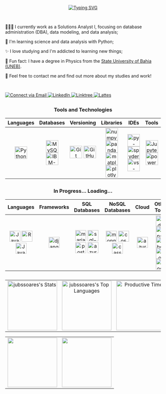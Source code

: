 <p align="center">
    <a href="https://git.io/typing-svg">
        <img src="https://readme-typing-svg.herokuapp.com?font=Fira+Code&weight=100&size=30&pause=1000&color=AE82CF&center=true&vCenter=true&random=false&width=1000&lines=Hello%2C+world!" alt="Typing SVG" />
    </a>
</p>


<br>

<p>👩🏻‍💻 I currently work as a Solutions Analyst I, focusing on database administration (DBA), data modeling, and data analysis;</p>
<p>🌱 I'm learning science and data analysis with Python;</p>
<p>✨ I love studying and I'm addicted to learning new things;</p>
<p>🔭 Fun fact: I have a degree in Physics from the <a href="https://portal.uneb.br/">State University of Bahia (UNEB)</a>.</p>
<p>💬 Feel free to contact me and find out more about my studies and work!</p>

<br>

<p>
  <a href="mailto:eujulianasilvasoares@gmail.com">
    <img src="https://img.shields.io/badge/-email-D14836?style=for-the-badge&logo=gmail&logoColor=white" alt="Connect via Email" />
  </a>
  <a href="https://www.linkedin.com/in/julianasilvasoares/">
    <img src="https://img.shields.io/badge/LinkedIn-0077B5?style=for-the-badge&logo=linkedin&logoColor=white" alt="LinkedIn" />
  </a>
  <a href="https://linktr.ee/jubssoares">
    <img src="https://img.shields.io/badge/linktree-39E09B?style=for-the-badge&logo=linktree&logoColor=white" alt="Linktree" />
  </a>
  <a href="http://lattes.cnpq.br/7348547730589925">
    <img src="https://img.shields.io/badge/-Lattes-lightblue?style=for-the-badge&logo=bookstack&logoColor=white" alt="Lattes" />
  </a>
</p>

<h2></h2>

<div align = "center">
   <h3>Tools and Technologies</h3>
<table>
  <thead>
    <tr>
      <th><strong>Languages</strong></th>
      <th><strong>Databases</strong></th>
      <th><strong>Versioning</strong></th>
      <th><strong>Libraries</strong></th>
      <th><strong>IDEs</strong></th>
      <th><strong>Tools</strong></th>
    </tr>
  </thead>
  <tbody>
    <tr>
      <td align="center"><img alt="Python" width="40" height="40" src="https://cdn.jsdelivr.net/gh/devicons/devicon/icons/python/python-original.svg" /></td>
      <td align="center">
        <img alt="MySQL" width="40" height="40" src="https://cdn.jsdelivr.net/gh/devicons/devicon/icons/mysql/mysql-original.svg" />
        <img alt="IBM-DB2" width="40" height="40" src="https://dbdb.io/media/logos/ibm-db2-vertical.svg" />
      </td>
      <td align="center">
        <img alt="Git" width="40" src="https://cdn.jsdelivr.net/gh/devicons/devicon@latest/icons/git/git-original.svg" />
        <img alt="GitHub" width="40" src="https://cdn.jsdelivr.net/gh/devicons/devicon@latest/icons/github/github-original.svg" />
      </td>
      <td align="center">
        <img alt="numpy" width="40" height="40" src="https://cdn.jsdelivr.net/gh/devicons/devicon@latest/icons/numpy/numpy-original.svg" />
        <img alt="pandas" width="40" height="40" src="https://cdn.jsdelivr.net/gh/devicons/devicon@latest/icons/pandas/pandas-original.svg" />
        <img alt="matplotlib" width="40" height="40" src="https://cdn.jsdelivr.net/gh/devicons/devicon@latest/icons/matplotlib/matplotlib-original.svg" />
        <img alt="plotly" width="40" height="40" src="https://cdn.jsdelivr.net/gh/devicons/devicon@latest/icons/plotly/plotly-original.svg" />
      </td>
      <td align="center">
        <img alt="py-charm" width="40" height="40" src="https://cdn.jsdelivr.net/gh/devicons/devicon@latest/icons/pycharm/pycharm-original.svg" />
        <img alt="spyder" width="40" height="40" src="https://cdn.jsdelivr.net/gh/devicons/devicon@latest/icons/spyder/spyder-original.svg" />
        <img alt="vs-code" width="40" height="40" src="https://cdn.jsdelivr.net/gh/devicons/devicon@latest/icons/vscode/vscode-original.svg" />
      </td>
      <td align="center">
        <img alt="Jupyter" width="40" height="40" src="https://cdn.jsdelivr.net/gh/devicons/devicon@latest/icons/jupyter/jupyter-original.svg" />
        <img alt="power-bi" width="40" height="40" src="https://github.com/microsoft/PowerBI-Icons/blob/main/SVG/Power-BI.svg" />
      </td>
    </tr>
  </tbody>
</table>

<h2></h2>

<div align = "center">
   <h3>In Progress... Loading...</h3>
   <table>
  <thead>
    <tr>
      <th><strong>Languages</strong></th>
      <th><strong>Frameworks</strong></th>
      <th><strong>SQL Databases</strong></th>
      <th><strong>NoSQL Databases</strong></th>
      <th><strong>Cloud</strong></th>
      <th><strong>Other Tools</strong></th>
    </tr>
  </thead>
  <tbody>
    <tr>
      <td align="center">
        <img alt="Java" width="35" height="35" src="https://cdn.jsdelivr.net/gh/devicons/devicon/icons/java/java-original.svg" />
        <img alt="R" width="35" height="35" src="https://cdn.jsdelivr.net/gh/devicons/devicon@latest/icons/r/r-original.svg" />
        <img alt="JavaScript" width="35" height="35" src="https://cdn.jsdelivr.net/gh/devicons/devicon@latest/icons/javascript/javascript-original.svg" />
      </td>
      <td align="center">
        <img alt="django" width="35" height="35" src="https://cdn.jsdelivr.net/gh/devicons/devicon/icons/django/django-plain.svg" />
      </td>
      <td align="center">
        <img alt="maria-db" width="35" height="35" src="https://cdn.jsdelivr.net/gh/devicons/devicon@latest/icons/mariadb/mariadb-original.svg" />
        <img alt="sql-lite" width="35" height="35" src="https://cdn.jsdelivr.net/gh/devicons/devicon@latest/icons/sqlite/sqlite-original.svg" />
        <img alt="postgree-sql" width="35" height="35" src="https://cdn.jsdelivr.net/gh/devicons/devicon@latest/icons/postgresql/postgresql-original.svg" />
        <img alt="azure-sql-db" width="35" height="35" src="https://cdn.jsdelivr.net/gh/devicons/devicon@latest/icons/azuresqldatabase/azuresqldatabase-original.svg" />
      </td>
      <td align="center">
        <img alt="mongo-db" width="35" height="35" src="https://cdn.jsdelivr.net/gh/devicons/devicon@latest/icons/mongodb/mongodb-plain.svg" />
        <img alt="cosmos-db" width="35" height="35" src="https://cdn.jsdelivr.net/gh/devicons/devicon@latest/icons/cosmosdb/cosmosdb-original.svg" />
        <img alt="cassandra" width="35" height="35" src="https://cdn.jsdelivr.net/gh/devicons/devicon@latest/icons/cassandra/cassandra-original.svg" />
      </td>
      <td align="center">
        <img alt="azure" width="35" height="35" src="https://cdn.jsdelivr.net/gh/devicons/devicon@latest/icons/azure/azure-original.svg" />
      </td>
      <td align="center">
        <img alt="arduino" width="35" height="35" src="https://cdn.jsdelivr.net/gh/devicons/devicon@latest/icons/arduino/arduino-original.svg" />
        <img alt="apache-spark" width="35" height="35" src="https://cdn.jsdelivr.net/gh/devicons/devicon@latest/icons/apachespark/apachespark-original.svg" />
        <img alt="dbeaver" width="35" height="35" src="https://cdn.jsdelivr.net/gh/devicons/devicon@latest/icons/dbeaver/dbeaver-original.svg" />
        <img alt="json" width="35" height="35" src="https://cdn.jsdelivr.net/gh/devicons/devicon@latest/icons/json/json-original.svg" />
        <img alt="docker" width="35" height="35" src="https://cdn.jsdelivr.net/gh/devicons/devicon@latest/icons/docker/docker-plain.svg" />
      </td>
    </tr>
  </tbody>
</table>
          
 </div>

<h2></h2>


<table>
  <tr>
    <td align="center">
      <img src="https://github-readme-stats.vercel.app/api?username=jubssoares&theme=material-palenight&show_icons=true&hide_border=true&count_private=false" alt="jubssoares's Stats" height="160 px" />
    </td>
    <td align="center">
      <img src="https://github-readme-stats.vercel.app/api/top-langs/?username=jubssoares&theme=material-palenight&show_icons=true&hide_border=true&layout=compact" alt="jubssoares's Top Languages" height="160 px" />
    </td>
    <td align="center">
      <img src="http://github-profile-summary-cards.vercel.app/api/cards/productive-time?username=jubssoares&theme=material_palenight&utcOffset=-3" alt="Productive Time" height="160 px" />
    </td>
  </tr>
</table>


<table>
  <tr>
    <td align="center">
      <img src="http://github-profile-summary-cards.vercel.app/api/cards/profile-details?username=jubssoares&theme=material_palenight" height="160 px" />
    </td>
    <td align="center">
      <img src="https://github-readme-streak-stats.herokuapp.com/?user=jubssoares&theme=material-palenight&hide_border=true" height="160 px" />
    </td>
  </tr>
</table>
